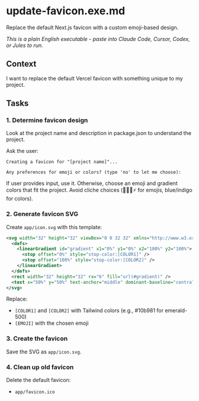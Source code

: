 # update-favicon.exe.md

Replace the default Next.js favicon with a custom emoji-based design.

*This is a plain English executable - paste into Claude Code, Cursor, Codex, or Jules to run.*

## Context
I want to replace the default Vercel favicon with something unique to my project.

## Tasks

### 1. Determine favicon design
Look at the project name and description in package.json to understand the project.

Ask the user:
```
Creating a favicon for "[project name]"...

Any preferences for emoji or colors? (type 'no' to let me choose):
```

If user provides input, use it. Otherwise, choose an emoji and gradient colors that fit the project.
Avoid cliche choices (🚀💡🔥⚡ for emojis, blue/indigo for colors).

### 2. Generate favicon SVG
Create `app/icon.svg` with this template:

```svg
<svg width="32" height="32" viewBox="0 0 32 32" xmlns="http://www.w3.org/2000/svg">
  <defs>
    <linearGradient id="gradient" x1="0%" y1="0%" x2="100%" y2="100%">
      <stop offset="0%" style="stop-color:[COLOR1]" />
      <stop offset="100%" style="stop-color:[COLOR2]" />
    </linearGradient>
  </defs>
  <rect width="32" height="32" rx="6" fill="url(#gradient)" />
  <text x="50%" y="50%" text-anchor="middle" dominant-baseline="central" font-size="20">[EMOJI]</text>
</svg>
```

Replace:
- `[COLOR1]` and `[COLOR2]` with Tailwind colors (e.g., #10b981 for emerald-500)
- `[EMOJI]` with the chosen emoji

### 3. Create the favicon
Save the SVG as `app/icon.svg`.

### 4. Clean up old favicon
Delete the default favicon:
- `app/favicon.ico`
